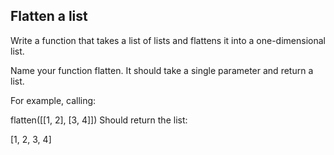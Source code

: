 ## Flatten a list
Write a function that takes a list of lists and flattens it into a one-dimensional list.

Name your function flatten. It should take a single parameter and return a list.

For example, calling:

flatten([[1, 2], [3, 4]])
Should return the list:

[1, 2, 3, 4]